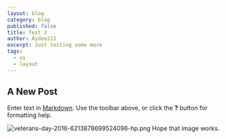 ```yaml
---
layout: blog
category: blog
published: false
title: Test 2
author: Aydee221
excerpt: Just testing some more
tags:
  - ui
  - layout
---
```

## A New Post

Enter text in [Markdown](http://daringfireball.net/projects/markdown/). Use the toolbar above, or click the **?** button for formatting help.

![veterans-day-2016-6213878699524096-hp.png]({{site.baseurl}}/img/veterans-day-2016-6213878699524096-hp.png)
Hope that image works.

